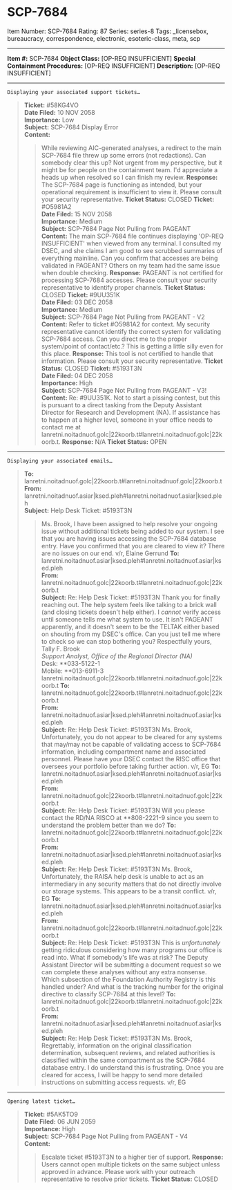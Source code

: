 # SCP-7684
Item Number: SCP-7684
Rating: 87
Series: series-8
Tags: _licensebox, bureaucracy, correspondence, electronic, esoteric-class, meta, scp

---

**Item #:** SCP-7684
**Object Class:** [OP-REQ INSUFFICIENT]
**Special Containment Procedures:** [OP-REQ INSUFFICIENT]
**Description:** [OP-REQ INSUFFICIENT]
* * *
`Displaying your associated support tickets…`
> **Ticket:** #58KG4VO  
>  **Date Filed:** 10 NOV 2058  
>  **Importance:** Low  
>  **Subject:** SCP-7684 Display Error  
>  **Content:**
>> While reviewing AIC-generated analyses, a redirect to the main SCP-7684 file threw up some errors (not redactions). Can somebody clear this up? Not urgent from my perspective, but it might be for people on the containment team. I'd appreciate a heads up when resolved so I can finish my review.
> **Response:**
>> The SCP-7684 page is functioning as intended, but your operational requirement is insufficient to view it. Please consult your security representative.
> **Ticket Status:** CLOSED
> **Ticket:** #O5981A2  
>  **Date Filed:** 15 NOV 2058  
>  **Importance:** Medium  
>  **Subject:** SCP-7684 Page Not Pulling from PAGEANT  
>  **Content:**
>> The main SCP-7684 file continues displaying 'OP-REQ INSUFFICIENT' when viewed from any terminal. I consulted my DSEC, and she claims I am good to see scrubbed summaries of everything mainline. Can you confirm that accesses are being validated in PAGEANT? Others on my team had the same issue when double checking.
> **Response:**
>> PAGEANT is not certified for processing SCP-7684 accesses. Please consult your security representative to identify proper channels.
> **Ticket Status:** CLOSED
> **Ticket:** #9UU351K  
>  **Date Filed:** 03 DEC 2058  
>  **Importance:** Medium  
>  **Subject:** SCP-7684 Page Not Pulling from PAGEANT - V2  
>  **Content:**
>> Refer to ticket #O5981A2 for context. My security representative cannot identify the correct system for validating SCP-7684 access. Can you direct me to the proper system/point of contact/etc.? This is getting a little silly even for this place.
> **Response:**
>> This tool is not certified to handle that information. Please consult your security representative.
> **Ticket Status:** CLOSED
> **Ticket:** #5193T3N  
>  **Date Filed:** 04 DEC 2058  
>  **Importance:** High  
>  **Subject:** SCP-7684 Page Not Pulling from PAGEANT - V3!  
>  **Content:**
>> Re: #9UU351K. Not to start a pissing contest, but this is pursuant to a direct tasking from the Deputy Assistant Director for Research and Development (NA). If assistance has to happen at a higher level, someone in your office needs to contact me at lanretni.noitadnuof.golc|22koorb.t#lanretni.noitadnuof.golc|22koorb.t.
> **Response:**
>> N/A
> **Ticket Status:** OPEN
* * *
`Displaying your associated emails…`
> **To:** lanretni.noitadnuof.golc|22koorb.t#lanretni.noitadnuof.golc|22koorb.t  
>  **From:** lanretni.noitadnuof.asiar|ksed.pleh#lanretni.noitadnuof.asiar|ksed.pleh  
>  **Subject:** Help Desk Ticket: #5193T3N
>> Ms. Brook,
>> I have been assigned to help resolve your ongoing issue without additional tickets being added to our system. I see that you are having issues accessing the SCP-7684 database entry. Have you confirmed that you are cleared to view it? There are no issues on our end.
>> v/r, Elaine Gerrund
> **To:** lanretni.noitadnuof.asiar|ksed.pleh#lanretni.noitadnuof.asiar|ksed.pleh  
>  **From:** lanretni.noitadnuof.golc|22koorb.t#lanretni.noitadnuof.golc|22koorb.t  
>  **Subject:** Re: Help Desk Ticket: #5193T3N
>> Thank you for finally reaching out. The help system feels like talking to a brick wall (and closing tickets doesn't help either).
>> I _cannot_ verify access until someone tells me what system to use. It isn't PAGEANT apparently, and it doesn't seem to be the TELTAK either based on shouting from my DSEC's office. Can you just tell me where to check so we can stop bothering you?
>> Respectfully yours,
>> Tally F. Brook  
>  _Support Analyst, Office of the Regional Director (NA)_  
>  Desk: **033-5122-1  
>  Mobile: **013-6911-3  
>  lanretni.noitadnuof.golc|22koorb.t#lanretni.noitadnuof.golc|22koorb.t
> **To:** lanretni.noitadnuof.golc|22koorb.t#lanretni.noitadnuof.golc|22koorb.t  
>  **From:** lanretni.noitadnuof.asiar|ksed.pleh#lanretni.noitadnuof.asiar|ksed.pleh  
>  **Subject:** Re: Help Desk Ticket: #5193T3N
>> Ms. Brook,
>> Unfortunately, you do not appear to be cleared for any systems that may/may not be capable of validating access to SCP-7684 information, including compartment name and associated personnel. Please have your DSEC contact the RISC office that oversees your portfolio before taking further action.
>> v/r, EG
> **To:** lanretni.noitadnuof.asiar|ksed.pleh#lanretni.noitadnuof.asiar|ksed.pleh  
>  **From:** lanretni.noitadnuof.golc|22koorb.t#lanretni.noitadnuof.golc|22koorb.t  
>  **Subject:** Re: Help Desk Ticket: #5193T3N
>> Will you please contact the RD/NA RISCO at **808-2221-9 since you seem to understand the problem better than we do?
> **To:** lanretni.noitadnuof.golc|22koorb.t#lanretni.noitadnuof.golc|22koorb.t  
>  **From:** lanretni.noitadnuof.asiar|ksed.pleh#lanretni.noitadnuof.asiar|ksed.pleh  
>  **Subject:** Re: Help Desk Ticket: #5193T3N
>> Ms. Brook,
>> Unfortunately, the RAISA help desk is unable to act as an intermediary in any security matters that do not directly involve our storage systems. This appears to be a transit conflict.
>> v/r, EG
> **To:** lanretni.noitadnuof.asiar|ksed.pleh#lanretni.noitadnuof.asiar|ksed.pleh  
>  **From:** lanretni.noitadnuof.golc|22koorb.t#lanretni.noitadnuof.golc|22koorb.t  
>  **Subject:** Re: Help Desk Ticket: #5193T3N
>> This is _unfortunately_ getting ridiculous considering how many programs our office is read into. What if somebody's life was at risk? The Deputy Assistant Director will be submitting a document request so we can complete these analyses without any extra nonsense. Which subsection of the Foundation Authority Registry is this handled under? And what is the tracking number for the original directive to classify SCP-7684 at this level?
> **To:** lanretni.noitadnuof.golc|22koorb.t#lanretni.noitadnuof.golc|22koorb.t  
>  **From:** lanretni.noitadnuof.asiar|ksed.pleh#lanretni.noitadnuof.asiar|ksed.pleh  
>  **Subject:** Re: Help Desk Ticket: #5193T3N
>> Ms. Brook,
>> Regrettably, information on the original classification determination, subsequent reviews, and related authorities is classified within the same compartment as the SCP-7684 database entry. I do understand this is frustrating. Once you are cleared for access, I will be happy to send more detailed instructions on submitting access requests.
>> v/r, EG
* * *
`Opening latest ticket…`
> **Ticket:** #5AK5TO9  
>  **Date Filed:** 06 JUN 2059  
>  **Importance:** High  
>  **Subject:** SCP-7684 Page Not Pulling from PAGEANT - V4  
>  **Content:**
>> Escalate ticket #5193T3N to a higher tier of support.
> **Response:**
>> Users cannot open multiple tickets on the same subject unless approved in advance. Please work with your outreach representative to resolve prior tickets.
> **Ticket Status:** CLOSED
  